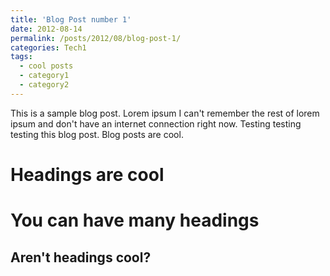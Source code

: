 ```yaml
---
title: 'Blog Post number 1'
date: 2012-08-14
permalink: /posts/2012/08/blog-post-1/
categories: Tech1
tags:
  - cool posts
  - category1
  - category2
---
```


This is a sample blog post. Lorem ipsum I can't remember the rest of lorem ipsum and don't have an internet connection right now. Testing testing testing this blog post. Blog posts are cool.

Headings are cool
======

You can have many headings
======

Aren't headings cool?
------